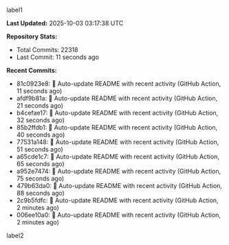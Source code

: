 
label1 
<!-- ACTIVITY_START -->
**Last Updated:** 2025-10-03 03:17:38 UTC

**Repository Stats:**
- Total Commits: 22318
- Last Commit: 11 seconds ago

**Recent Commits:**
- 81c0923e8: 🤖 Auto-update README with recent activity (GitHub Action, 11 seconds ago)
- afdf9b81a: 🤖 Auto-update README with recent activity (GitHub Action, 21 seconds ago)
- b4cefae17: 🤖 Auto-update README with recent activity (GitHub Action, 32 seconds ago)
- 85b2ffdb1: 🤖 Auto-update README with recent activity (GitHub Action, 40 seconds ago)
- 77531a148: 🤖 Auto-update README with recent activity (GitHub Action, 51 seconds ago)
- a65cde1c7: 🤖 Auto-update README with recent activity (GitHub Action, 65 seconds ago)
- a952e7474: 🤖 Auto-update README with recent activity (GitHub Action, 75 seconds ago)
- 479b63da0: 🤖 Auto-update README with recent activity (GitHub Action, 88 seconds ago)
- 2c9b5fdfc: 🤖 Auto-update README with recent activity (GitHub Action, 2 minutes ago)
- 006ee10a0: 🤖 Auto-update README with recent activity (GitHub Action, 2 minutes ago)
<!-- ACTIVITY_END -->

label2
